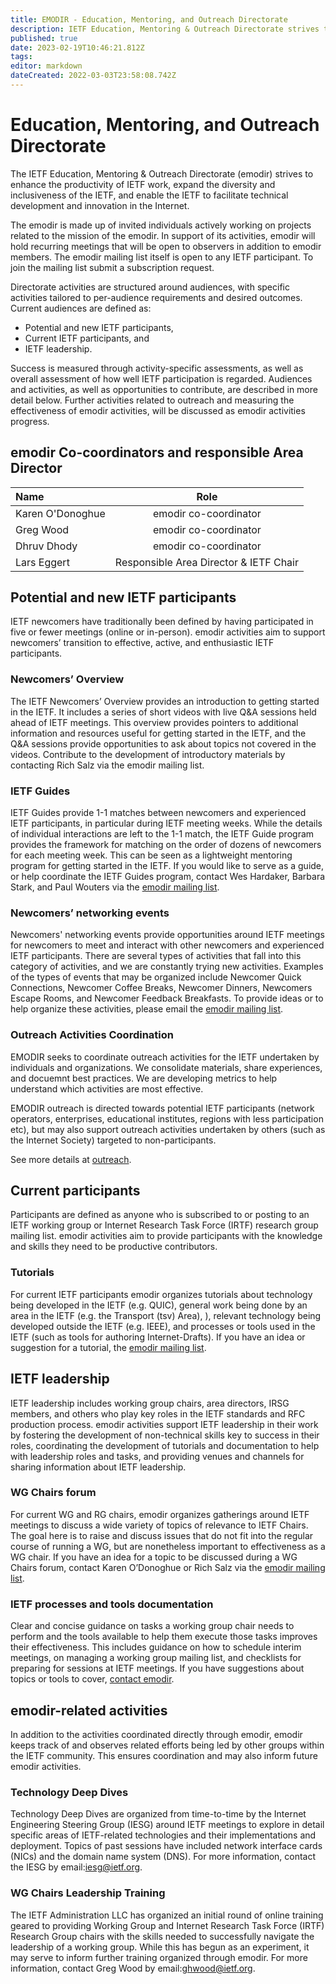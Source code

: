 ```yaml
---
title: EMODIR - Education, Mentoring, and Outreach Directorate
description: IETF Education, Mentoring & Outreach Directorate strives to enhance the productivity of IETF work, expand the diversity and inclusiveness of the IETF, and enable the IETF to facilitate technical development and innovation in the Internet.
published: true
date: 2023-02-19T10:46:21.812Z
tags: 
editor: markdown
dateCreated: 2022-03-03T23:58:08.742Z
---
```


# Education, Mentoring, and Outreach Directorate
The IETF Education, Mentoring & Outreach Directorate (emodir) strives to enhance the productivity of IETF work, expand the diversity and inclusiveness of the IETF, and enable the IETF to facilitate technical development and innovation in the Internet.

The emodir is made up of invited individuals actively working on projects related to the mission of the emodir. In support of its activities, emodir will hold recurring meetings that will be open to observers in addition to emodir members. The emodir mailing list itself is open to any IETF participant. To join the mailing list submit a subscription request.

Directorate activities are structured around audiences, with specific activities tailored to per-audience requirements and desired outcomes. Current audiences are defined as:

- Potential and new IETF participants,
- Current IETF participants, and
- IETF leadership.

Success is measured through activity-specific assessments, as well as overall assessment of how well IETF participation is regarded. Audiences and activities, as well as opportunities to contribute, are described in more detail below. Further activities related to outreach and measuring the effectiveness of emodir activities, will be discussed as emodir activities progress.

## emodir Co-coordinators and responsible Area Director

| Name        | Role
| :---        |    :----:  
| Karen O'Donoghue	| emodir co-coordinator
| Greg Wood	| emodir co-coordinator
| Dhruv Dhody | emodir co-coordinator
| Lars Eggert	| Responsible Area Director & IETF Chair

## Potential and new IETF participants

IETF newcomers have traditionally been defined by having participated in five or fewer meetings (online or in-person). emodir activities aim to support newcomers’ transition to effective, active, and enthusiastic IETF participants.

### Newcomers’ Overview

The IETF Newcomers’ Overview provides an introduction to getting started in the IETF. It includes a series of short videos with live Q&A sessions held ahead of IETF meetings. This overview provides pointers to additional information and resources useful for getting started in the IETF, and the Q&A sessions provide opportunities to ask about topics not covered in the videos. Contribute to the development of introductory materials by contacting Rich Salz via the emodir mailing list.

### IETF Guides

IETF Guides provide 1-1 matches between newcomers and experienced IETF participants, in particular during IETF meeting weeks. While the details of individual interactions are left to the 1-1 match, the IETF Guide program provides the framework for matching on the order of dozens of newcomers for each meeting week. This can be seen as a lightweight mentoring program for getting started in the IETF. If you would like to serve as a guide, or help coordinate the IETF Guides program, contact Wes Hardaker, Barbara Stark, and Paul Wouters via the [emodir mailing list](https://www.ietf.org/mailman/listinfo/emo-dir/).

### Newcomers’ networking events

Newcomers' networking events provide opportunities around IETF meetings for newcomers to meet and interact with other newcomers and experienced IETF participants. There are several types of activities that fall into this category of activities, and we are constantly trying new activities. Examples of the types of events that may be organized include Newcomer Quick Connections, Newcomer Coffee Breaks, Newcomer Dinners, Newcomers Escape Rooms, and Newcomer Feedback Breakfasts. To provide ideas or to help organize these activities, please email the [emodir mailing list](https://www.ietf.org/mailman/listinfo/emo-dir/).

### Outreach Activities Coordination

EMODIR seeks to coordinate outreach activities for the IETF undertaken by individuals and organizations. We consolidate materials, share experiences, and docuemnt best practices. We are developing metrics to help understand which activities are most effective.

EMODIR outreach is directed towards potential IETF participants (network operators, enterprises, educational institutes, regions with less participation etc), but may also support outreach activities undertaken by others (such as the Internet Society) targeted to non-participants. 

See more details at [outreach](https://wiki.ietf.org/en/group/emodir/outreach).

## Current participants

Participants are defined as anyone who is subscribed to or posting to an IETF working group or Internet Research Task Force (IRTF) research group mailing list. emodir activities aim to provide participants with the knowledge and skills they need to be productive contributors.

### Tutorials

For current IETF participants emodir organizes tutorials about technology being developed in the IETF (e.g. QUIC), general work being done by an area in the IETF (e.g. the Transport (tsv) Area), ), relevant technology being developed outside the IETF (e.g. IEEE), and processes or tools used in the IETF (such as tools for authoring Internet-Drafts). If you have an idea or suggestion for a tutorial, the [emodir mailing list](https://www.ietf.org/mailman/listinfo/emo-dir/).

## IETF leadership

IETF leadership includes working group chairs, area directors, IRSG members, and others who play key roles in the IETF standards and RFC production process. emodir activities support IETF leadership in their work by fostering the development of non-technical skills key to success in their roles, coordinating the development of tutorials and documentation to help with leadership roles and tasks, and providing venues and channels for sharing information about IETF leadership.

### WG Chairs forum

For current WG and RG chairs, emodir organizes gatherings around IETF meetings to discuss a wide variety of topics of relevance to IETF Chairs. The goal here is to raise and discuss issues that do not fit into the regular course of running a WG, but are nonetheless important to effectiveness as a WG chair. If you have an idea for a topic to be discussed during a WG Chairs forum, contact Karen O’Donoghue or Rich Salz via the [emodir mailing list](https://www.ietf.org/mailman/listinfo/emo-dir/).

### IETF processes and tools documentation

Clear and concise guidance on tasks a working group chair needs to perform and the tools available to help them execute those tasks improves their effectiveness. This includes guidance on how to schedule interim meetings, on managing a working group mailing list, and checklists for preparing for sessions at IETF meetings. If you have suggestions about topics or tools to cover, [contact emodir](https://www.ietf.org/mailman/listinfo/emo-dir/).

## emodir-related activities

In addition to the activities coordinated directly through emodir, emodir keeps track of and observes related efforts being led by other groups within the IETF community. This ensures coordination and may also inform future emodir activities.

### Technology Deep Dives

Technology Deep Dives are organized from time-to-time by the Internet Engineering Steering Group (IESG) around IETF meetings to explore in detail specific areas of IETF-related technologies and their implementations and deployment. Topics of past sessions have included network interface cards (NICs) and the domain name system (DNS). For more information, contact the IESG by email:iesg@ietf.org.

### WG Chairs Leadership Training

The IETF Administration LLC has organized an initial round of online training geared to providing Working Group and Internet Research Task Force (IRTF) Research Group chairs with the skills needed to successfully navigate the leadership of a working group. While this has begun as an experiment, it may serve to inform further training organized through emodir. For more information, contact Greg Wood by email:ghwood@ietf.org.
